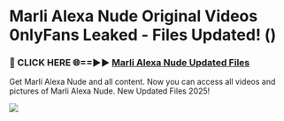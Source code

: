 # Marli Alexa Nude Original Videos 0nlyFans Leaked - Files Updated! ()

<h3>🔴 CLICK HERE 🌐==►► <a href="https://tinyurl.com/2p9ay9w9" rel="nofollow">Marli Alexa Nude Updated Files</a></h3>

Get Marli Alexa Nude and all content. Now you can access all videos and pictures of Marli Alexa Nude. New Updated Files 2025!

[![](https://i.imgur.com/KQgVmj3.gif)](https://tinyurl.com/2p9ay9w9)
